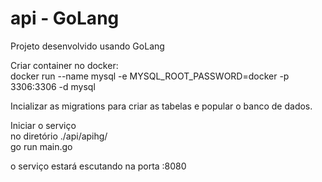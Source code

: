 # api - GoLang
Projeto desenvolvido usando GoLang<br>

Criar container no docker:<br>
docker run --name mysql -e MYSQL_ROOT_PASSWORD=docker -p 3306:3306 -d mysql

Incializar as migrations para criar as tabelas e popular o banco de dados.

Iniciar o serviço<br>
no diretório ./api/apihg/<br>
go run main.go

o serviço estará escutando na porta :8080
